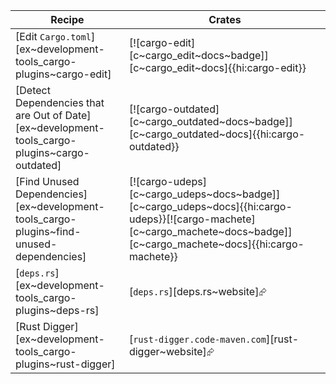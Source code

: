 | Recipe | Crates |
|--------|--------|
| [Edit `Cargo.toml`][ex~development-tools_cargo-plugins~cargo-edit] | [![cargo-edit][c~cargo_edit~docs~badge]][c~cargo_edit~docs]{{hi:cargo-edit}} |
| [Detect Dependencies that are Out of Date][ex~development-tools_cargo-plugins~cargo-outdated] | [![cargo-outdated][c~cargo_outdated~docs~badge]][c~cargo_outdated~docs]{{hi:cargo-outdated}} |
| [Find Unused Dependencies][ex~development-tools_cargo-plugins~find-unused-dependencies] | [![cargo-udeps][c~cargo_udeps~docs~badge]][c~cargo_udeps~docs]{{hi:cargo-udeps}}[![cargo-machete][c~cargo_machete~docs~badge]][c~cargo_machete~docs]{{hi:cargo-machete}} |
| [`deps.rs`][ex~development-tools_cargo-plugins~deps-rs] | [`deps.rs`][deps.rs~website]⮳ |
| [Rust Digger][ex~development-tools_cargo-plugins~rust-digger] | [`rust-digger.code-maven.com`][rust-digger~website]⮳ |
